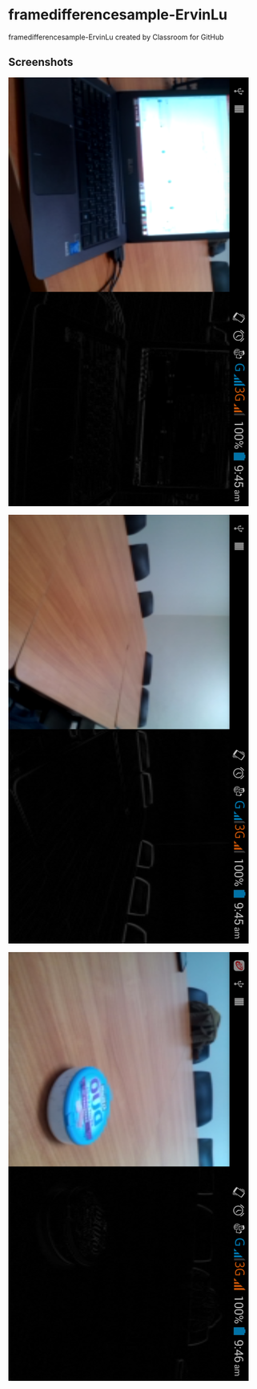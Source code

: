 # framedifferencesample-ErvinLu
framedifferencesample-ErvinLu created by Classroom for GitHub

## Screenshots

![alt tag](https://github.com/DeLaSalleUniversity-Manila/framedifferencesample-ErvinLu/blob/master/device-2015-12-08-094509.png)

![alt tag](https://github.com/DeLaSalleUniversity-Manila/framedifferencesample-ErvinLu/blob/master/device-2015-12-08-094530.png)

![alt tag](https://github.com/DeLaSalleUniversity-Manila/framedifferencesample-ErvinLu/blob/master/device-2015-12-08-094634.png)
